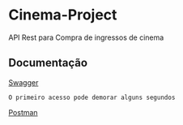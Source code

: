 # Cinema-Project
API Rest para Compra de ingressos de cinema


## Documentação 

 [Swagger](https://cinema-ingresso-app.herokuapp.com/swagger-ui/index.html) 
 
```
O primeiro acesso pode demorar alguns segundos
```

[Postman](https://documenter.getpostman.com/view/14453763/UVXeqcrW#57e68af7-fbd2-441b-ada5-a44642cfaa68)


